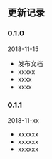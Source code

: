 ## 更新记录

### 0.1.0

2018-11-15

- 发布文档
- xxxxx
- xxxx
- xxxx

### 0.1.1

2018-11-xx

- xxxxxx
- xxxxxx
- xxxxxx
